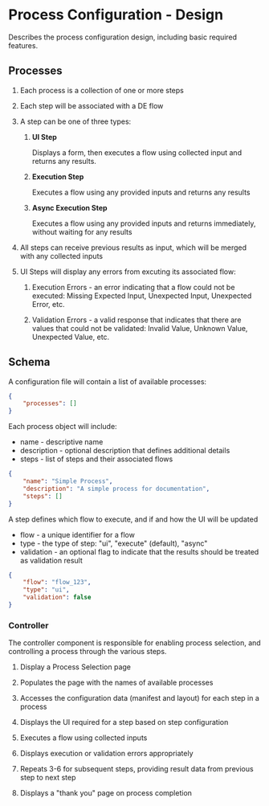 # Process Configuration - Design

Describes the process configuration design, including basic required features.

## Processes

1. Each process is a collection of one or more steps

1. Each step will be associated with a DE flow

1. A step can be one of three types:

    1. __UI Step__

        Displays a form, then executes a flow using collected input and returns any results.

    1. __Execution Step__

        Executes a flow using any provided inputs and returns any results

    1. __Async Execution Step__

        Executes a flow using any provided inputs and returns immediately, without waiting for any results

1. All steps can receive previous results as input, which will be merged with any collected inputs

1. UI Steps will display any errors from excuting its associated flow:

    1. Execution Errors - an error indicating that a flow could not be executed: Missing Expected Input, Unexpected Input, Unexpected Error, etc.

    1. Validation Errors - a valid response that indicates that there are values that could not be validated: Invalid Value, Unknown Value, Unexpected Value, etc.

## Schema

A configuration file will contain a list of available processes:

```json
{
    "processes": []
}
```

Each process object will include:

- name - descriptive name
- description - optional description that defines additional details
- steps - list of steps and their associated flows

```json
{
    "name": "Simple Process",
    "description": "A simple process for documentation",
    "steps": []
}
```

A step defines which flow to execute, and if and how the UI will be updated

- flow - a unique identifier for a flow
- type - the type of step: "ui", "execute" (default), "async"
- validation - an optional flag to indicate that the results should be treated as validation result

```json
{
    "flow": "flow_123",
    "type": "ui",
    "validation": false
}
```

### Controller

The controller component is responsible for enabling process selection, and controlling a process through the various steps.

1. Display a Process Selection page

2. Populates the page with the names of available processes

3. Accesses the configuration data (manifest and layout) for each step in a process

4. Displays the UI required for a step based on step configuration

5. Executes a flow using collected inputs

6. Displays execution or validation errors appropriately

7. Repeats 3-6 for subsequent steps, providing result data from previous step to next step

8. Displays a "thank you" page on process completion
